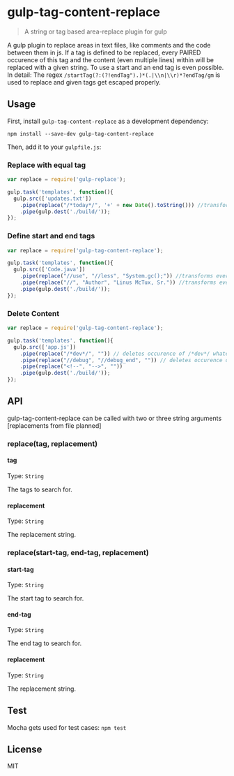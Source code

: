 # gulp-tag-content-replace
> A string or tag based area-replace plugin for gulp

A gulp plugin to replace areas in text files, like comments and the code between them in js. If a tag is defined to be replaced, every PAIRED occurence of this tag and the content (even multiple lines) within will be replaced with a given string. To use a start and an end tag is even possible. In detail: The regex `/startTag(?:(?!endTag").)*(.|\\n|\\r)*?endTag/gm` is used to replace and given tags get escaped properly.

## Usage

First, install `gulp-tag-content-replace` as a development dependency:

```shell
npm install --save-dev gulp-tag-content-replace
```

Then, add it to your `gulpfile.js`:

### Replace with equal tag
```javascript
var replace = require('gulp-replace');

gulp.task('templates', function(){
  gulp.src(['updates.txt'])
    .pipe(replace("/*today*/", '+' + new Date().toString())) //transforms every /*today*/ -> "day month Date year...."
    .pipe(gulp.dest('./build/'));
});
```
### Define start and end tags
```javascript
var replace = require('gulp-tag-content-replace');

gulp.task('templates', function(){
  gulp.src(['Code.java'])
    .pipe(replace("//use", "//less", "System.gc();")) //transforms every //use whateverXYZ //less -> System.gc();
    .pipe(replace("//", "Author", "Linus McTux, Sr.")) //transforms every "//Author" -> "Linus McTux, Sr."
    .pipe(gulp.dest('./build/'));
});
```
### Delete Content
```javascript
var replace = require('gulp-tag-content-replace');

gulp.task('templates', function(){
  gulp.src(['app.js'])
    .pipe(replace("/*dev*/", "")) // deletes occurence of /*dev*/ whateverXYZ /*dev*/
    .pipe(replace("//debug", "//debug_end", "")) // deletes occurence of //debug whateverXYZ //debug_end
    .pipe(replace("<!--", "-->", ""))
    .pipe(gulp.dest('./build/'));
});
```

## API

gulp-tag-content-replace can be called with two or three string arguments [replacements from file planned]

### replace(tag, replacement)

#### tag
Type: `String`

The tags to search for.

#### replacement
Type: `String`

The replacement string.

### replace(start-tag, end-tag, replacement)

#### start-tag
Type: `String`

The start tag to search for.

#### end-tag
Type: `String`

The end tag to search for.

#### replacement
Type: `String`

The replacement string.

## Test
Mocha gets used for test cases:
`npm test`

## License
MIT
